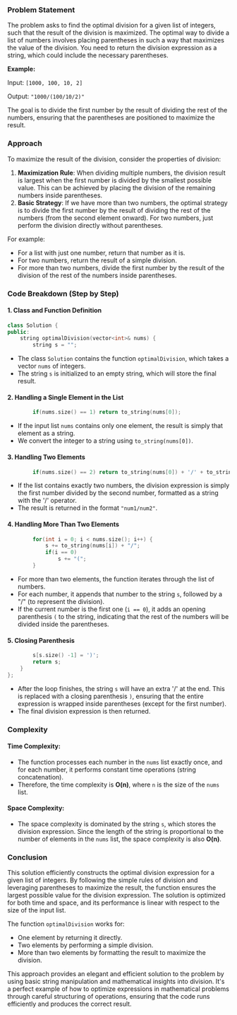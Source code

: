 ### Problem Statement

The problem asks to find the optimal division for a given list of integers, such that the result of the division is maximized. The optimal way to divide a list of numbers involves placing parentheses in such a way that maximizes the value of the division. You need to return the division expression as a string, which could include the necessary parentheses.

**Example:**

Input: `[1000, 100, 10, 2]`

Output: `"1000/(100/10/2)"`

The goal is to divide the first number by the result of dividing the rest of the numbers, ensuring that the parentheses are positioned to maximize the result.

### Approach

To maximize the result of the division, consider the properties of division:
1. **Maximization Rule**: When dividing multiple numbers, the division result is largest when the first number is divided by the smallest possible value. This can be achieved by placing the division of the remaining numbers inside parentheses. 
2. **Basic Strategy**: If we have more than two numbers, the optimal strategy is to divide the first number by the result of dividing the rest of the numbers (from the second element onward). For two numbers, just perform the division directly without parentheses.

For example:
- For a list with just one number, return that number as it is.
- For two numbers, return the result of a simple division.
- For more than two numbers, divide the first number by the result of the division of the rest of the numbers inside parentheses.

### Code Breakdown (Step by Step)

#### 1. **Class and Function Definition**
```cpp
class Solution {
public:
    string optimalDivision(vector<int>& nums) {
        string s = "";
```
- The class `Solution` contains the function `optimalDivision`, which takes a vector `nums` of integers.
- The string `s` is initialized to an empty string, which will store the final result.

#### 2. **Handling a Single Element in the List**
```cpp
        if(nums.size() == 1) return to_string(nums[0]);
```
- If the input list `nums` contains only one element, the result is simply that element as a string. 
- We convert the integer to a string using `to_string(nums[0])`.

#### 3. **Handling Two Elements**
```cpp
        if(nums.size() == 2) return to_string(nums[0]) + '/' + to_string(nums[1]);
```
- If the list contains exactly two numbers, the division expression is simply the first number divided by the second number, formatted as a string with the '/' operator.
- The result is returned in the format `"num1/num2"`.

#### 4. **Handling More Than Two Elements**
```cpp
        for(int i = 0; i < nums.size(); i++) {
            s += to_string(nums[i]) + "/";
            if(i == 0)
                s += "(";
        }
```
- For more than two elements, the function iterates through the list of numbers.
- For each number, it appends that number to the string `s`, followed by a "/" (to represent the division).
- If the current number is the first one (`i == 0`), it adds an opening parenthesis `(` to the string, indicating that the rest of the numbers will be divided inside the parentheses.

#### 5. **Closing Parenthesis**
```cpp
        s[s.size() -1] = ')';
        return s;
    }
};
```
- After the loop finishes, the string `s` will have an extra '/' at the end. This is replaced with a closing parenthesis `)`, ensuring that the entire expression is wrapped inside parentheses (except for the first number).
- The final division expression is then returned.

### Complexity

#### Time Complexity:
- The function processes each number in the `nums` list exactly once, and for each number, it performs constant time operations (string concatenation).
- Therefore, the time complexity is **O(n)**, where `n` is the size of the `nums` list.

#### Space Complexity:
- The space complexity is dominated by the string `s`, which stores the division expression. Since the length of the string is proportional to the number of elements in the `nums` list, the space complexity is also **O(n)**.

### Conclusion

This solution efficiently constructs the optimal division expression for a given list of integers. By following the simple rules of division and leveraging parentheses to maximize the result, the function ensures the largest possible value for the division expression. The solution is optimized for both time and space, and its performance is linear with respect to the size of the input list.

The function `optimalDivision` works for:
- One element by returning it directly.
- Two elements by performing a simple division.
- More than two elements by formatting the result to maximize the division.

This approach provides an elegant and efficient solution to the problem by using basic string manipulation and mathematical insights into division. It's a perfect example of how to optimize expressions in mathematical problems through careful structuring of operations, ensuring that the code runs efficiently and produces the correct result.